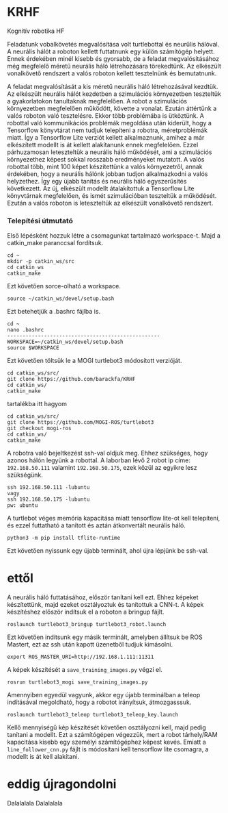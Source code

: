 # KRHF
Kognitív robotika HF

Feladatunk vobalkövetés megvalósítása volt turtlebottal és neurűlis hálóval.
A neurális hálót a roboton kellett futtatnunk egy külön számítógép helyett.
Ennek érdekében minél kisebb és gyorsabb, de a feladat megvalósításához még megfelelő méretű neurális háló létrehozására törekedtünk.
Az elkészült vonalkövető rendszert a valós roboton kellett tesztelnünk és bemutatnunk.

A feladat megvalósítását a kis méretű neurális háló létrehozásával kezdtük. 
Az elkészült neurális hálót kezdetben a szimulációs környezetben teszteltük a gyakorlatokon tanultaknak megfelelően.
A robot a szimulációs környezetben megfelelően működött, követte a vonalat.
Ezután áttértünk a valós roboton való tesztelésre. 
Ekkor több problémába is ütköztünk. A robottal való kommunikációs problémák megoldása után kiderült, hogy a Tensorflow könyvtárat nem tudjuk telepíteni a robotra,
méretproblémák miatt. Így a Tensorflow Lite verziót kellett alkalmaznunk, amihez a már elkészített modellt is át kellett alakítanunk ennek megfelelően.
Ezzel párhuzamosan leteszteltük a neurális háló működését, ami a szimulációs környezethez képest sokkal rosszabb eredményeket mutatott.
A valós robottal több, mint 100 képet készítettünk a valós környezetről, annak érdekében, hogy a neurális hálónk jobban tudjon alkalmazkodni a valós helyzethez.
Így egy újabb tanítás és neurális háló egyszerűsítés következett.
Az új, elkészült modellt átalakítottuk a Tensorflow Lite könyvtárnak megfelelően, és ismét szimulációban teszteltük a működését.
Ezután a valós roboton is leteszteltük az elkészült vonalkövető rendszert.



### Telepítési útmutató
Első lépésként hozzuk létre a csomagunkat tartalmazó workspace-t. Majd a catkin_make paranccsal fordítsuk.
```
cd ~
mkdir -p catkin_ws/src
cd catkin_ws
catkin_make
```
Ezt követően sorce-olható a workspace.
```
source ~/catkin_ws/devel/setup.bash
```
Ezt betehetjük a .bashrc fájlba is.
```
cd ~
nano .bashrc
--------------------------------------------------
WORKSPACE=~/catkin_ws/devel/setup.bash
source $WORKSPACE
```
Ezt követően töltsük le a MOGI turtlebot3 módosított verzióját.
```
cd catkin_ws/src/
git clone https://github.com/barackfa/KRHF
cd catkin_ws/ 
catkin_make
```
tartalékba itt hagyom
```
cd catkin_ws/src/
git clone https://github.com/MOGI-ROS/turtlebot3
git checkout mogi-ros
cd catkin_ws/ 
catkin_make
````

A robotra való bejeltkezést ssh-val oldjuk meg. Ehhez szükséges, hogy azonos hálón legyünk a robottal. A laborban lévő 2 robot ip címe: ```192.168.50.111``` valamint ```192.168.50.175```, ezek közül az egyikre lesz szükségünk.
```
ssh 192.168.50.111 -lubuntu
vagy
ssh 192.168.50.175 -lubuntu
pw: ubuntu
```
A turtlebot véges memória kapacitása miatt tensorflow lite-ot kell telepíteni, és ezzel futtatható a tanított és aztán átkonvertált neurális háló. 
```
python3 -m pip install tflite-runtime
```
Ezt követően nyissunk egy újabb terminált, ahol újra lépjünk be ssh-val.

# ettől
A neurális háló futtatásához, először tanítani kell ezt. Ehhez képeket készítettünk, majd ezeket osztályoztuk és tanítottuk a CNN-t.
A képek készítéshez először indítsuk el a roboton a bringup fájlt.
```
roslaunch turtlebot3_bringup turtlebot3_robot.launch
```
Ezt követően indítsunk egy másik terminált, amelyben állítsuk be ROS Mastert, ezt az ssh után kapott üzenetből tudjuk kimásolni.
```
export ROS_MASTER_URI=http://192.168.1.111:11311
```
A képek készítését a ```save_training_images.py``` végzi el.

```
rosrun turtlebot3_mogi save_training_images.py
```
Amennyiben egyedül vagyunk, akkor egy újabb terminálban a teleop indításával megoldható, hogy a robotot irányítsuk, átmozgasssuk.
```
roslaunch turtlebot3_teleop turtlebot3_teleop_key.launch
```

Kellő mennyiségű kép készítését követően osztályozni kell, majd pedig tanítani a modellt. Ezt a számítógépen végezzük, mert a robot tárhely/RAM kapacitása kisebb egy személyi számítógéphez képest kevés. Emiatt a ```line_follower_cnn.py``` fájlt is módosítani kell tensorflow lite csomagra, a modellt is át kell alakítani.
# eddig újragondolni

Dalalalala
Dalalalala






